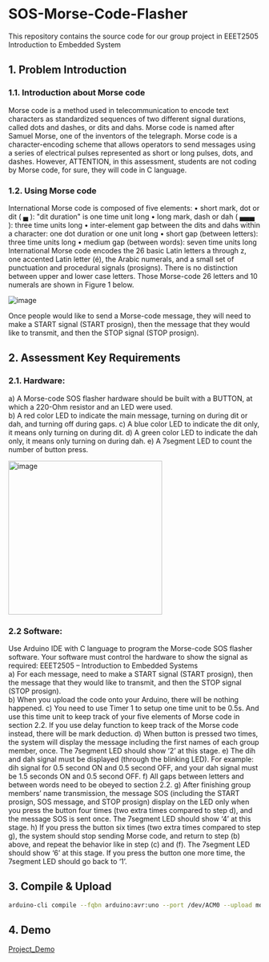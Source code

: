 # SOS-Morse-Code-Flasher
This repository contains the source code for our group project in EEET2505 Introduction to Embedded System

## 1. Problem Introduction 
### 1.1. Introduction about Morse code 
Morse code is a method used in telecommunication to encode text characters as standardized sequences 
of two different signal durations, called dots and dashes, or dits and dahs. Morse code is named after 
Samuel Morse, one of the inventors of the telegraph. Morse code is a character-encoding scheme that 
allows operators to send messages using a series of electrical pulses represented as short or long pulses, 
dots, and dashes.
However, ATTENTION, in this assessment, students are not coding by Morse code, for sure, they will code 
in C language. 
### 1.2. Using Morse code 
International Morse code is composed of five elements:
•   short mark, dot or dit (  ▄ ): "dit duration" is one time unit long 
•   long mark, dash or dah (  ▄▄▄ ): three time units long 
• inter-element gap between the dits and dahs within a character: one dot duration or one unit 
long 
•   short gap (between letters): three time units long 
•   medium gap (between words): seven time units long 
International Morse code encodes the 26 basic Latin letters a through z, one accented Latin letter (é), the 
Arabic numerals, and a small set of punctuation and procedural signals (prosigns). There is no distinction 
between upper and lower case letters. Those Morse-code 26 letters and 10 numerals are shown in Figure 
1 below.

![image](https://github.com/user-attachments/assets/d5103997-a9db-42cf-bef3-9925cd074679)

Once people would like to send a Morse-code message, they will need to make a START signal (START 
prosign), then the message that they would like to transmit, and then the STOP signal (STOP prosign).  

## 2. Assessment Key Requirements 
### 2.1. Hardware: 
a) A Morse-code SOS flasher hardware should be built with a BUTTON, at which a 220-Ohm resistor and an 
LED were used.  
b) A red color LED to indicate the main message, turning on during dit or dah, and turning off during gaps. 
c) A blue color LED to indicate the dit only, it means only turning on during dit. 
d) A green color LED to indicate the dah only, it means only turning on during dah. 
e) A 7segment LED to count the number of button press. 

<img width="307" alt="image" src="https://github.com/user-attachments/assets/6e6bf5fa-c054-4259-85d4-323901daf6c6" />


### 2.2 Software: 
Use Arduino IDE with C language to program the Morse-code SOS flasher software. Your software must 
control the hardware to show the signal as required: 
EEET2505 – Introduction to Embedded Systems  
a) For each message, need to make a START signal (START prosign), then the message that they would like 
to transmit, and then the STOP signal (STOP prosign).  
b) When you upload the code onto your Arduino, there will be nothing happened. 
c) You need to use Timer 1 to setup one time unit to be 0.5s. And use this time unit to keep track of your 
five elements of Morse code in section 2.2. If you use delay function to keep track of the Morse code 
instead, there will be mark deduction. 
d) When button is pressed two times, the system will display the message including the first names of 
each group member, once. The 7segment LED should show ‘2’ at this stage. 
e) The dih and dah signal must be displayed (through the blinking LED). For example: dih signal for 0.5 
second ON and 0.5 second OFF, and your dah signal must be 1.5 seconds ON and 0.5 second OFF. 
f) 
All gaps between letters and between words need to be obeyed to section 2.2. 
g) After finishing group members’ name transmission, the message SOS (including the START prosign, SOS 
message, and STOP prosign) display on the LED only when you press the button four times (two extra 
times compared to step d), and the message SOS is sent once. The 7segment LED should show ‘4’ at 
this stage. 
h) If you press the button six times (two extra times compared to step g), the system should stop sending 
Morse code, and return to step (b) above, and repeat the behavior like in step (c) and (f). The 7segment 
LED should show ‘6’ at this stage. If you press the button one more time, the 7segment LED should go 
back to ‘1’. 

## 3. Compile & Upload
```sh
arduino-cli compile --fqbn arduino:avr:uno --port /dev/ACM0 --upload morse-code-flasher.ino
```

## 4. Demo
[Project_Demo](https://www.youtube.com/watch?v=v4beXHAHlrU)



